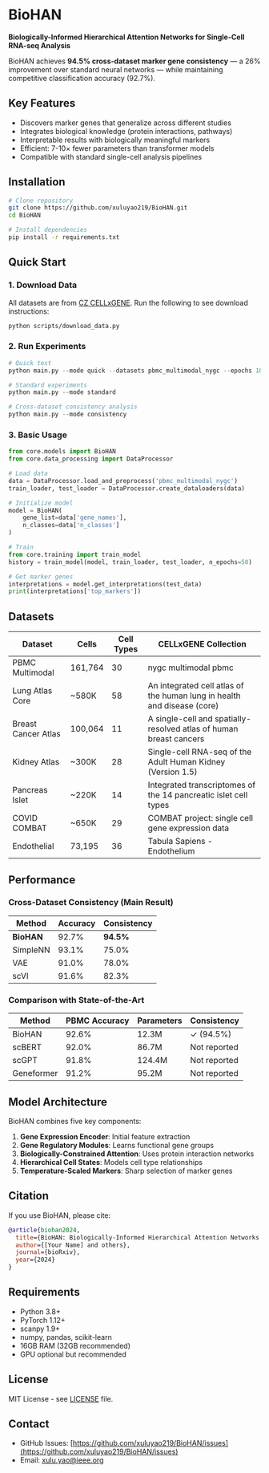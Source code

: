 # BioHAN

**Biologically-Informed Hierarchical Attention Networks for Single-Cell RNA-seq Analysis**

BioHAN achieves **94.5% cross-dataset marker gene consistency** — a 26% improvement over standard neural networks — while maintaining competitive classification accuracy (92.7%).

## Key Features

- Discovers marker genes that generalize across different studies
- Integrates biological knowledge (protein interactions, pathways)
- Interpretable results with biologically meaningful markers
- Efficient: 7-10× fewer parameters than transformer models
- Compatible with standard single-cell analysis pipelines

## Installation

```bash
# Clone repository
git clone https://github.com/xuluyao219/BioHAN.git
cd BioHAN

# Install dependencies
pip install -r requirements.txt
```

## Quick Start

### 1. Download Data

All datasets are from [CZ CELLxGENE](https://cellxgene.cziscience.com/). Run the following to see download instructions:

```bash
python scripts/download_data.py
```

### 2. Run Experiments

```python
# Quick test
python main.py --mode quick --datasets pbmc_multimodal_nygc --epochs 10

# Standard experiments
python main.py --mode standard

# Cross-dataset consistency analysis
python main.py --mode consistency
```

### 3. Basic Usage

```python
from core.models import BioHAN
from core.data_processing import DataProcessor

# Load data
data = DataProcessor.load_and_preprocess('pbmc_multimodal_nygc')
train_loader, test_loader = DataProcessor.create_dataloaders(data)

# Initialize model
model = BioHAN(
    gene_list=data['gene_names'],
    n_classes=data['n_classes']
)

# Train
from core.training import train_model
history = train_model(model, train_loader, test_loader, n_epochs=50)

# Get marker genes
interpretations = model.get_interpretations(test_data)
print(interpretations['top_markers'])
```

## Datasets

| Dataset | Cells | Cell Types | CELLxGENE Collection |
|---------|-------|------------|----------------------|
| PBMC Multimodal | 161,764 | 30 | nygc multimodal pbmc |
| Lung Atlas Core | ~580K | 58 | An integrated cell atlas of the human lung in health and disease (core) |
| Breast Cancer Atlas | 100,064 | 11 | A single-cell and spatially-resolved atlas of human breast cancers |
| Kidney Atlas | ~300K | 28 | Single-cell RNA-seq of the Adult Human Kidney (Version 1.5) |
| Pancreas Islet | ~220K | 14 | Integrated transcriptomes of the 14 pancreatic islet cell types |
| COVID COMBAT | ~650K | 29 | COMBAT project: single cell gene expression data |
| Endothelial | 73,195 | 36 | Tabula Sapiens - Endothelium |

## Performance

### Cross-Dataset Consistency (Main Result)

| Method | Accuracy | Consistency |
|--------|----------|-------------|
| **BioHAN** | 92.7% | **94.5%** |
| SimpleNN | 93.1% | 75.0% |
| VAE | 91.0% | 78.0% |
| scVI | 91.6% | 82.3% |

### Comparison with State-of-the-Art

| Method | PBMC Accuracy | Parameters | Consistency |
|--------|---------------|------------|-------------|
| BioHAN | 92.6% | 12.3M | ✓ (94.5%) |
| scBERT | 92.0% | 86.7M | Not reported |
| scGPT | 91.8% | 124.4M | Not reported |
| Geneformer | 91.2% | 95.2M | Not reported |

## Model Architecture

BioHAN combines five key components:

1. **Gene Expression Encoder**: Initial feature extraction
2. **Gene Regulatory Modules**: Learns functional gene groups
3. **Biologically-Constrained Attention**: Uses protein interaction networks
4. **Hierarchical Cell States**: Models cell type relationships
5. **Temperature-Scaled Markers**: Sharp selection of marker genes

## Citation

If you use BioHAN, please cite:

```bibtex
@article{biohan2024,
  title={BioHAN: Biologically-Informed Hierarchical Attention Networks for Cross-Dataset Reproducible Cell Type Discovery},
  author={[Your Name] and others},
  journal={bioRxiv},
  year={2024}
}
```

## Requirements

- Python 3.8+
- PyTorch 1.12+
- scanpy 1.9+
- numpy, pandas, scikit-learn
- 16GB RAM (32GB recommended)
- GPU optional but recommended

## License

MIT License - see [LICENSE](LICENSE) file.

## Contact

- GitHub Issues: [https://github.com/xuluyao219/BioHAN/issues](https://github.com/xuluyao219/BioHAN/issues)
- Email: xulu.yao@ieee.org
